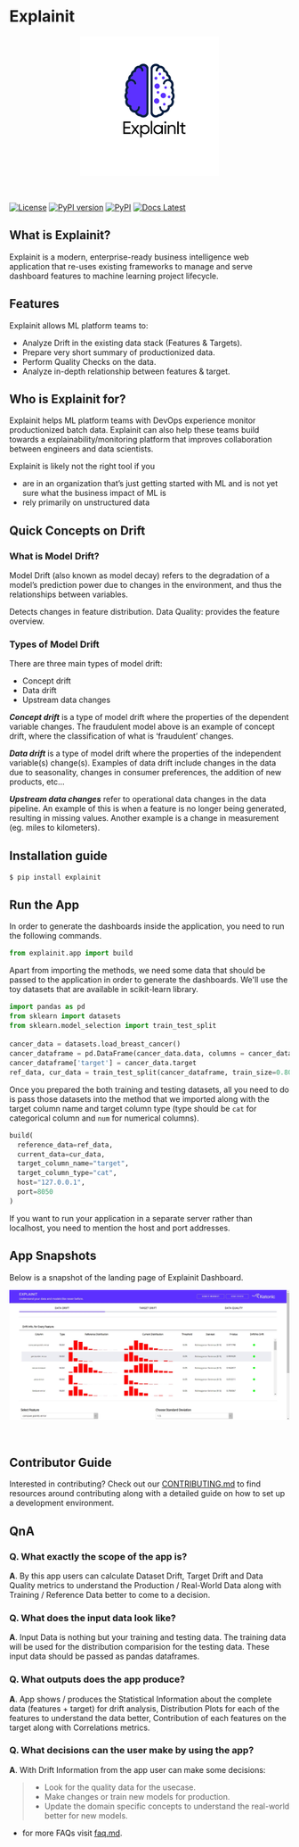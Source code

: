 <!--
Licensed to the Apache Software Foundation (ASF) under one
or more contributor license agreements.  See the NOTICE file
distributed with this work for additional information
regarding copyright ownership.  The ASF licenses this file
to you under the Apache License, Version 2.0 (the
"License"); you may not use this file except in compliance
with the License.  You may obtain a copy of the License at

  http://www.apache.org/licenses/LICENSE-2.0

Unless required by applicable law or agreed to in writing,
software distributed under the License is distributed on an
"AS IS" BASIS, WITHOUT WARRANTIES OR CONDITIONS OF ANY
KIND, either express or implied.  See the License for the
specific language governing permissions and limitations
under the License.
-->

# Explainit

<p align="center">
    <a href="https://katonic.ai/">
      <img src="https://raw.githubusercontent.com/katonic-dev/explainit/master/docs/assets/explainit-logo.png" width="250" hight="180">
    </a>
</p>
<br />

[![License](https://img.shields.io/badge/License-Apache%202.0-blue.svg)](https://opensource.org/licenses/Apache-2.0)
[![PyPI version](https://img.shields.io/pypi/v/explainit.svg)](https://pypi.python.org/pypi/explainit)
[![PyPI](https://img.shields.io/pypi/pyversions/explainit.svg?maxAge=2592000)](https://pypi.python.org/pypi/explainit)
[![Docs Latest](https://img.shields.io/badge/docs-latest-blue.svg)](https://docs.katonic.ai/)

## What is Explainit?
Explainit is a modern, enterprise-ready business intelligence web application that re-uses existing frameworks to manage and serve dashboard features to machine learning project lifecycle.

## Features
Explainit allows ML platform teams to:
* Analyze Drift in the existing data stack (Features & Targets).
* Prepare very short summary of productionized data.
* Perform Quality Checks on the data.
* Analyze in-depth relationship between features & target.

## Who is Explainit for?
Explainit helps ML platform teams with DevOps experience monitor productionized batch data. Explainit can also help these teams build towards a explainability/monitoring platform that improves collaboration between engineers and data scientists.

Explainit is likely not the right tool if you
* are in an organization that’s just getting started with ML and is not yet sure what the business impact of ML is
* rely primarily on unstructured data

## Quick Concepts on Drift
### What is Model Drift?
Model Drift (also known as model decay) refers to the degradation of a model’s prediction power due to changes in the environment, and thus the relationships between variables.

Detects changes in feature distribution. Data Quality: provides the feature overview.

### Types of Model Drift
There are three main types of model drift:

- Concept drift
- Data drift
- Upstream data changes

***Concept drift*** is a type of model drift where the properties of the dependent variable changes. The fraudulent model above is an example of concept drift, where the classification of what is ‘fraudulent’ changes.

***Data drift*** is a type of model drift where the properties of the independent variable(s) change(s). Examples of data drift include changes in the data due to seasonality, changes in consumer preferences, the addition of new products, etc…

***Upstream data changes*** refer to operational data changes in the data pipeline. An example of this is when a feature is no longer being generated, resulting in missing values. Another example is a change in measurement (eg. miles to kilometers).

## Installation guide
```commandline
$ pip install explainit
```
## Run the App

In order to generate the dashboards inside the application, you need to run the following commands.
```python
from explainit.app import build
```

Apart from importing the methods, we need some data that should be passed to the application in order to generate the dashboards.
We'll use the toy datasets that are available in scikit-learn library.

```python
import pandas as pd
from sklearn import datasets
from sklearn.model_selection import train_test_split

cancer_data = datasets.load_breast_cancer()
cancer_dataframe = pd.DataFrame(cancer_data.data, columns = cancer_data.feature_names)
cancer_dataframe['target'] = cancer_data.target
ref_data, cur_data = train_test_split(cancer_dataframe, train_size=0.80, shuffle=True)
```

Once you prepared the both training and testing datasets, all you need to do is pass those datasets into the method that we imported along with the target column name and target column type (type should be `cat` for categorical column and `num` for numerical columns).

```python
build(
  reference_data=ref_data,
  current_data=cur_data,
  target_column_name="target",
  target_column_type="cat",
  host="127.0.0.1",
  port=8050
)
```

If you want to run your application in a separate server rather than localhost, you need to mention the host and port addresses.

## App Snapshots
Below is a snapshot of the landing page of Explainit Dashboard.

<p align="center">
      <img src="https://raw.githubusercontent.com/katonic-dev/explainit/master/docs/assets/metrics_row.jpg">
</p>
<br />

## Contributor Guide
Interested in contributing? Check out our [CONTRIBUTING.md](CONTRIBUTION.md) to find resources around contributing along with a detailed guide on how to set up a development environment.

## QnA

### Q. What exactly the scope of the app is?
**A**. By this app users can calculate Dataset Drift, Target Drift and Data Quality metrics to understand the Production / Real-World Data along with Training / Reference Data better to come to a decision.

### Q. What does the input data look like?
**A**. Input Data is nothing but your training and testing data. The training data will be used for the distribution comparision for the testing data. These input data should be passed as pandas dataframes.

### Q. What outputs does the app produce?
**A**. App shows / produces the Statistical Information about the complete data (features + target) for drift analysis, Distribution Plots for each of the features to understand the data better, Contribution of each features on the target along with Correlations metrics.

### Q. What decisions can the user make by using the app?
**A**. With Drift Information from the app user can make some decisions:
> * Look for the quality data for the usecase.
> * Make changes or train new models for production.
> * Update the domain specific concepts to understand the real-world better for new models.

 - for more FAQs visit [faq.md](./docs/faq.md).

